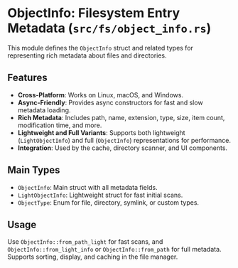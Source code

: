 # ObjectInfo: Filesystem Entry Metadata (`src/fs/object_info.rs`)

This module defines the `ObjectInfo` struct and related types for representing rich metadata about files and directories.

## Features
- **Cross-Platform**: Works on Linux, macOS, and Windows.
- **Async-Friendly**: Provides async constructors for fast and slow metadata loading.
- **Rich Metadata**: Includes path, name, extension, type, size, item count, modification time, and more.
- **Lightweight and Full Variants**: Supports both lightweight (`LightObjectInfo`) and full (`ObjectInfo`) representations for performance.
- **Integration**: Used by the cache, directory scanner, and UI components.

## Main Types
- `ObjectInfo`: Main struct with all metadata fields.
- `LightObjectInfo`: Lightweight struct for fast initial scans.
- `ObjectType`: Enum for file, directory, symlink, or custom types.

## Usage
Use `ObjectInfo::from_path_light` for fast scans, and `ObjectInfo::from_light_info` or `ObjectInfo::from_path` for full metadata. Supports sorting, display, and caching in the file manager.
